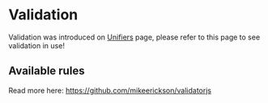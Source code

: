 # Validation
Validation was introduced on [Unifiers](documentation/unifiers) page, please refer to this page to see validation in use!

## Available rules
Read more here: https://github.com/mikeerickson/validatorjs